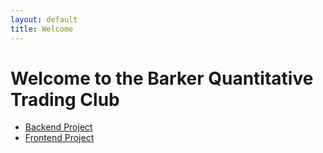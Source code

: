 ```yaml
---
layout: default
title: Welcome
---
```



# Welcome to the Barker Quantitative Trading Club
- [Backend Project](https://barker-quantitative-trading.github.io/Backend/)
- [Frontend Project](https://barker-quantitative-trading.github.io/Frontend/)
